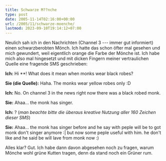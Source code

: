 ```yaml
---
title: Schwarze M??nche
type: post
date: 2005-11-14T02:16:00+00:00
url: /2005/11/schwarze-moenche/
lastmod: 2023-09-10T19:14:12+07:00
---
```

Neulich sah ich in den Nachrichten (Channel 3 --- immer gut informiert) einen schwarzberobten Mönch. Ich hatte das schon öfter mal gesehen und mich gewundert, weil eigentlich orange die Farbe der Mönche ist. Ich habe mich also mal hingesetzt und mit dicken Fingern meiner vertraulichen Quelle eine fragende SMS geschrieben:

**Ich:** Hi **! What does it mean when monks wear black robes?

**Sie (die Quelle):** Haha. The monks wear yellow robes only :D

**Ich:** No. On channel 3 in the news right now there was a black robed monk.

**Sie:** Ahaa... the monk has singer.

**Ich:** ? (_man beachte bitte die überaus kreative Nutzung aller 160 Zeichen dieser SMS_)

**Sie:** Ahaa... the monk has singer before and he say with peple will be to got monk don't singer anymore :| but now some peple useful with him. he don't like and he said be will lave from monk now :)

Alles klar? Gut. Ich habe dann davon abgesehen noch zu fragen, warum Mönche wohl grüne Kutten tragen, denn da stand noch ein Grüner rum.
